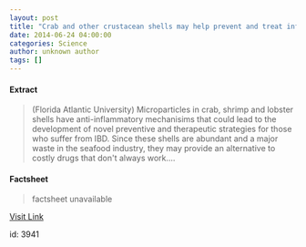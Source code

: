 ```yaml
---
layout: post
title: "Crab and other crustacean shells may help prevent and treat inflammatory disease"
date: 2014-06-24 04:00:00
categories: Science
author: unknown author
tags: []
---
```



#### Extract
>(Florida Atlantic University) Microparticles in crab, shrimp and lobster shells have anti-inflammatory mechanisims that could lead to the development of novel preventive and therapeutic strategies for those who suffer from IBD. Since these shells are abundant and a major waste in the seafood industry, they may provide an alternative to costly drugs that don't always work....

#### Factsheet
>factsheet unavailable

[Visit Link](http://www.eurekalert.org/pub_releases/2014-06/fau-cao062314.php)

id:    3941


